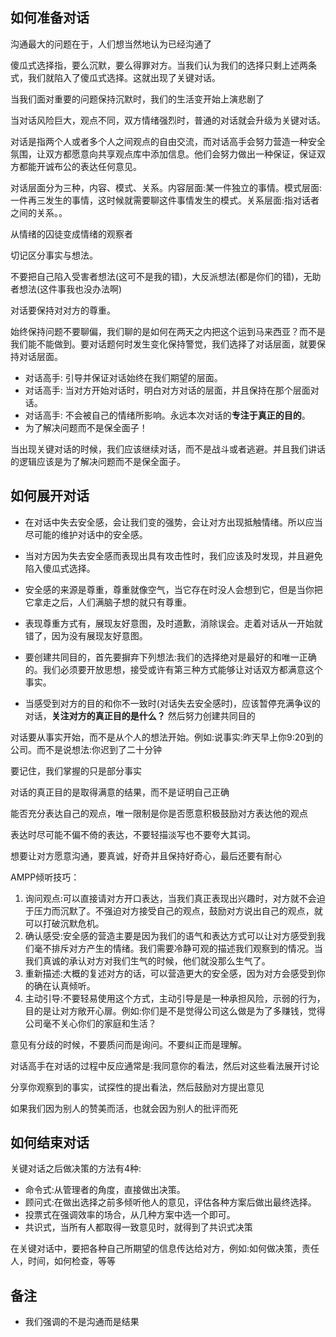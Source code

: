 ## 如何准备对话

沟通最大的问题在于，人们想当然地认为已经沟通了

傻瓜式选择指，要么沉默，要么得罪对方。当我们认为我们的选择只剩上述两条式，我们就陷入了傻瓜式选择。这就出现了关键对话。

当我们面对重要的问题保持沉默时，我们的生活变开始上演悲剧了

当对话风险巨大，观点不同，双方情绪强烈时，普通的对话就会升级为关键对话。

对话是指两个人或者多个人之间观点的自由交流，而对话高手会努力营造一种安全氛围，让双方都愿意向共享观点库中添加信息。他们会努力做出一种保证，保证双方都能开诚布公的表达任何意见。

对话层面分为三种，内容、模式、关系。内容层面:某一件独立的事情。模式层面:一件再三发生的事情，这时候就需要聊这件事情发生的模式。关系层面:指对话者之间的关系。。

从情绪的囚徒变成情绪的观察者

切记区分事实与想法。

不要把自己陷入受害者想法(这可不是我的错)，大反派想法(都是你们的错)，无助者想法(这件事我也没办法啊)

对话要保持对对方的尊重。

始终保持问题不要聊偏，我们聊的是如何在两天之内把这个运到马来西亚？而不是我们能不能做到。要对话题何时发生变化保持警觉，我们选择了对话层面，就要保持对话层面。

* 对话高手: 引导并保证对话始终在我们期望的层面。
* 对话高手: 当对方开始对话时，明白对方对话的层面，并且保持在那个层面对话。
* 对话高手: 不会被自己的情绪所影响。永远本次对话的**专注于真正的目的**。
* 为了解决问题而不是保全面子！

当出现关键对话的时候，我们应该继续对话，而不是战斗或者逃避。并且我们讲话的逻辑应该是为了解决问题而不是保全面子。

## 如何展开对话

* 在对话中失去安全感，会让我们变的强势，会让对方出现抵触情绪。所以应当尽可能的维护对话中的安全感。
* 当对方因为失去安全感而表现出具有攻击性时，我们应该及时发现，并且避免陷入傻瓜式选择。

* 安全感的来源是尊重，尊重就像空气，当它存在时没人会想到它，但是当你把它拿走之后，人们满脑子想的就只有尊重。

* 表现尊重方式有，展现友好意图，及时道歉，消除误会。走着对话从一开始就错了，因为没有展现友好意图。

* 要创建共同目的，首先要摒弃下列想法:我们的选择绝对是最好的和唯一正确的。我们必须要开放思想，接受或许有第三种方式能够让对话双方都满意这个事实。

* 当感受到对方的目的和你不一致时(对话失去安全感时)，应该暂停充满争议的对话，**关注对方的真正目的是什么？** 然后努力创建共同目的

对话要从事实开始，而不是从个人的想法开始。例如:说事实:昨天早上你9:20到的公司。而不是说想法:你迟到了二十分钟

要记住，我们掌握的只是部分事实

对话的真正目的是取得满意的结果，而不是证明自己正确

能否充分表达自己的观点，唯一限制是你是否愿意积极鼓励对方表达他的观点

表达时尽可能不偏不倚的表达，不要轻描淡写也不要夸大其词。

想要让对方愿意沟通，要真诚，好奇并且保持好奇心，最后还要有耐心

AMPP倾听技巧：
1. 询问观点:可以直接请对方开口表达，当我们真正表现出兴趣时，对方就不会迫于压力而沉默了。不强迫对方接受自己的观点，鼓励对方说出自己的观点，就可以打破沉默危机。
2. 确认感受:安全感的营造主要是因为我们的语气和表达方式可以让对方感受到我们毫不排斥对方产生的情绪。我们需要冷静可观的描述我们观察到的情况。当我们真诚的承认对方对我们生气的时候，他们就没那么生气了。
3. 重新描述:大概的复述对方的话，可以营造更大的安全感，因为对方会感受到你的确在认真倾听。
4. 主动引导:不要轻易使用这个方式，主动引导是是一种承担风险，示弱的行为，目的是让对方敞开心扉。例如:你们是不是觉得公司这么做是为了多赚钱，觉得公司毫不关心你们的家庭和生活？

意见有分歧的时候，不要质问而是询问。不要纠正而是理解。

对话高手在对话的过程中反应通常是:我同意你的看法，然后对这些看法展开讨论

分享你观察到的事实，试探性的提出看法，然后鼓励对方提出意见

如果我们因为别人的赞美而活，也就会因为别人的批评而死

## 如何结束对话

关键对话之后做决策的方法有4种:
- 命令式:从管理者的角度，直接做出决策。
- 顾问式:在做出选择之前多倾听他人的意见，评估各种方案后做出最终选择。
- 投票式在强调效率的场合，从几种方案中选一个即可。
- 共识式，当所有人都取得一致意见时，就得到了共识式决策

在关键对话中，要把各种自己所期望的信息传达给对方，例如:如何做决策，责任人，时间，如何检查，等等

## 备注

- 我们强调的不是沟通而是结果
